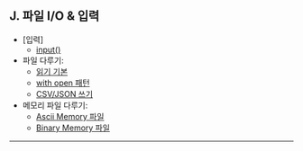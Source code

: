 ## J. 파일 I/O & 입력

- [입력]
  -  [input()](./01-Input.md)
- 파일 다루기:
  - [읽기 기본](./02-File_Read.md)
  - [with open 패턴](./03-File_With_Open.md)
  - [CSV/JSON 쓰기](./04-File_With_Write_CSV_JSON.md)
- 메모리 파일 다루기:
  - [Ascii Memory 파일](./05-StringIO.md)
  - [Binary Memory 파일](./06-BytesIO.md)
---
